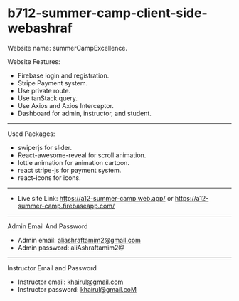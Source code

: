 # b712-summer-camp-client-side-webashraf
Website name: summerCampExcellence.

Website Features:
* Firebase login and registration.
* Stripe Payment system.
* Use private route.
* Use tanStack query.
* Use Axios and Axios Interceptor.
* Dashboard for admin, instructor, and student.
***

Used Packages:
* swiperjs for slider.
* React-awesome-reveal for scroll animation.
* lottie animation for animation cartoon.
* react stripe-js for payment system.
* react-icons for icons.
***

- Live site Link: https://a12-summer-camp.web.app/ or https://a12-summer-camp.firebaseapp.com/

***
Admin Email And Password
* Admin email: aliashraftamim2@gmail.com
* Admin password: aliAshraftamim2@

***
Instructor Email and Password
* Instructor email: khairul@gmail.com
* Instructor password: khairul@gmail.coM